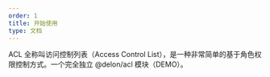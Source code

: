```yaml
---
order: 1
title: 开始使用
type: 文档
---
```


ACL 全称叫访问控制列表（Access Control List），是一种非常简单的基于角色权限控制方式。一个完全独立 @delon/acl 模块（DEMO）。
